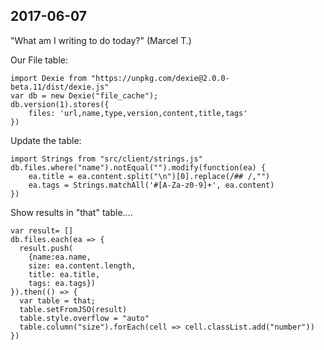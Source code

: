 ## 2017-06-07

"What am I writing to do today?" (Marcel T.)

Our File table:

```JS
import Dexie from "https://unpkg.com/dexie@2.0.0-beta.11/dist/dexie.js"
var db = new Dexie("file_cache");
db.version(1).stores({
    files: 'url,name,type,version,content,title,tags'
})
```

Update the table:
```JS
import Strings from "src/client/strings.js"
db.files.where("name").notEqual("").modify(function(ea) {
    ea.title = ea.content.split("\n")[0].replace(/## /,"") 
    ea.tags = Strings.matchAll('#[A-Za-z0-9]+', ea.content)
})
```


Show results in "that" table....

```JS
var result= []
db.files.each(ea => {
  result.push(
    {name:ea.name, 
    size: ea.content.length, 
    title: ea.title, 
    tags: ea.tags})
}).then(() => {
  var table = that;
  table.setFromJSO(result)
  table.style.overflow = "auto"
  table.column("size").forEach(cell => cell.classList.add("number"))
})
```

